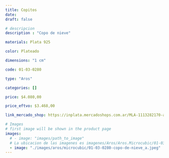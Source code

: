 ```yaml
---
title: Copitos
date: 
draft: false

# descripcion
description : "Copo de nieve"

materials: Plata 925

color: Plateado

dimensions: "1 cm"

code: 01-03-0280

type: "Aros"

categories: []

price: $4.080,00

price_eftvo: $3.468,00

link_mercado_shop: https://inplata.mercadoshops.com.ar/MLA-1113282170-aros-plata-925-y-cristales-cubic-copitos-de-nieve-_JM

# Images
# first image will be shown in the product page
images:
  # - image: "images/path_to_image"
  # La ubicacion de las imagenes es imagenes/Aros/Aros.Microcubic/01-03-0280-copitos
  - image: "./images/aros/microcubic/01-03-0280-copo-de-nieve_a.jpeg"
---
```

